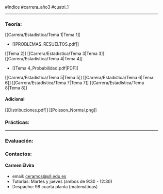 #índice #carrera_año3 #cuatri_1
___
### Teoría:
[[Carrera/Estadística/Tema 1|Tema 1]]
+ [[PROBLEMAS_RESUELTOS.pdf]]

[[Tema 2]]
[[Carrera/Estadística/Tema 3|Tema 3]]
[[Carrera/Estadística/Tema 4|Tema 4]]
+ [[Tema 4_Probabilidad.pdf|PDF]]

[[Carrera/Estadística/Tema 5|Tema 5]]
[[Carrera/Estadística/Tema 6|Tema 6]]
[[Carrera/Estadística/Tema 7|Tema 7]]
[[Carrera/Estadística/Tema 8|Tema 8]]
#### Adicional
[[Distribuciones.pdf]]
[[Poisson_Normal.png]]

### Prácticas:
___
### Evaluación:

### Contactos:
#### Carmen Elvira
+ email: ceramos@ull.edu.es
+ Tutorías: Martes y jueves (ambos de 9:30 - 12:30)
+ Despacho: 98 cuarta planta (matemáticas)
